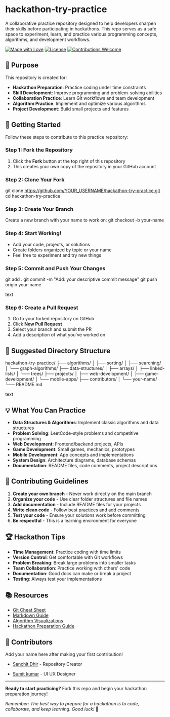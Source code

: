 # hackathon-try-practice
A collaborative practice repository designed to help developers sharpen their skills before participating in hackathons. This repo serves as a safe space to experiment, learn, and practice various programming concepts, algorithms, and development workflows.
<p align="left"> <a href="https://img.shields.io"><img alt="Made with Love" src="https://img.shields.io/badge/made%20with-love-ff69b4.svg"></a> <a href="#license"><img alt="License" src="https://img.shields.io/badge/license-MIT-informational"></a> <a href="#contributing"><img alt="Contributions Welcome" src="https://img.shields.io/badge/contributions-welcome-brightgreen.svg"></a> </p>

## 🎯 Purpose

This repository is created for:
- **Hackathon Preparation**: Practice coding under time constraints
- **Skill Development**: Improve programming and problem-solving abilities
- **Collaboration Practice**: Learn Git workflows and team development
- **Algorithm Practice**: Implement and optimize various algorithms
- **Project Development**: Build small projects and features

## 🚀 Getting Started

Follow these steps to contribute to this practice repository:

### Step 1: Fork the Repository
1. Click the **Fork** button at the top right of this repository
2. This creates your own copy of the repository in your GitHub account

### Step 2: Clone Your Fork
git clone https://github.com/YOUR_USERNAME/hackathon-try-practice.git
cd hackathon-try-practice


### Step 3: Create Your Branch
Create a new branch with your name to work on:
git checkout -b your-name


### Step 4: Start Working!
- Add your code, projects, or solutions
- Create folders organized by topic or your name
- Feel free to experiment and try new things

### Step 5: Commit and Push Your Changes
git add .
git commit -m "Add: your descriptive commit message"
git push origin your-name

text

### Step 6: Create a Pull Request
1. Go to your forked repository on GitHub
2. Click **New Pull Request**
3. Select your branch and submit the PR
4. Add a description of what you've worked on

## 📁 Suggested Directory Structure

hackathon-try-practice/
├── algorithms/
│ ├── sorting/
│ ├── searching/
│ └── graph-algorithms/
├── data-structures/
│ ├── arrays/
│ ├── linked-lists/
│ └── trees/
├── projects/
│ ├── web-development/
│ ├── game-development/
│ └── mobile-apps/
├── contributors/
│ └── your-name/
└── README.md

text

## 💡 What You Can Practice

- **Data Structures & Algorithms**: Implement classic algorithms and data structures
- **Problem Solving**: LeetCode-style problems and competitive programming
- **Web Development**: Frontend/backend projects, APIs
- **Game Development**: Small games, mechanics, prototypes  
- **Mobile Development**: App concepts and implementations
- **System Design**: Architecture diagrams, database schemas
- **Documentation**: README files, code comments, project descriptions

## 🤝 Contributing Guidelines

1. **Create your own branch** - Never work directly on the main branch
2. **Organize your code** - Use clear folder structures and file names
3. **Add documentation** - Include README files for your projects
4. **Write clean code** - Follow best practices and add comments
5. **Test your code** - Ensure your solutions work before committing
6. **Be respectful** - This is a learning environment for everyone

## 🏆 Hackathon Tips

- **Time Management**: Practice coding with time limits
- **Version Control**: Get comfortable with Git workflows
- **Problem Breaking**: Break large problems into smaller tasks
- **Team Collaboration**: Practice working with others' code
- **Documentation**: Good docs can make or break a project
- **Testing**: Always test your implementations

## 📚 Resources

- [Git Cheat Sheet](https://education.github.com/git-cheat-sheet-education.pdf)
- [Markdown Guide](https://www.markdownguide.org/basic-syntax/)
- [Algorithm Visualizations](https://visualgo.net/)
- [Hackathon Preparation Guide](https://github.com/topics/hackathon)

## 🌟 Contributors

Add your name here after making your first contribution!

- [Sanchit Dhir](https://github.com/sanchit-dhir) - Repository Creator

- [Sumit kumar](https://github.com/SUMIT98770) - UI UX Designer


---

**Ready to start practicing?** Fork this repo and begin your hackathon preparation journey! 

*Remember: The best way to prepare for a hackathon is to code, collaborate, and keep learning. Good luck!* 🚀
